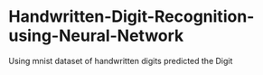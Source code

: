 # Handwritten-Digit-Recognition-using-Neural-Network
Using mnist dataset of handwritten digits predicted the Digit
